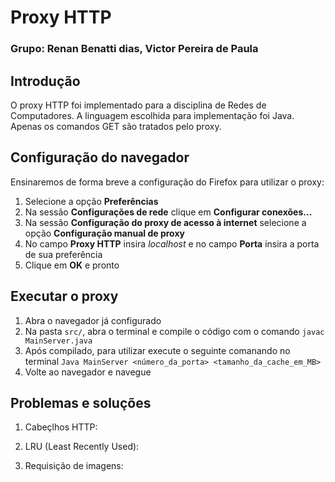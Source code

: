 # Proxy HTTP

### Grupo: Renan Benatti dias, Victor Pereira de Paula

## Introdução
O proxy HTTP foi implementado para a disciplina de Redes de Computadores. A linguagem escolhida para implementação foi Java. Apenas os comandos GET são tratados pelo proxy.

## Configuração do navegador
Ensinaremos de forma breve a configuração do Firefox para utilizar o proxy:
1. Selecione a opção **Preferências**
1. Na sessão **Configurações de rede** clique em **Configurar conexões...**
1. Na sessão **Configuração do proxy de acesso à internet** selecione a opção **Configuração manual de proxy**
1. No campo **Proxy HTTP** insira *localhost* e no campo **Porta** insira a porta de sua preferência
1. Clique em **OK** e pronto

## Executar o proxy
1. Abra o navegador já configurado
1. Na pasta ```src/```, abra o terminal e compile o código com o comando ```javac MainServer.java```
1. Após compilado, para utilizar execute o seguinte comanando no terminal ```Java MainServer <número_da_porta> <tamanho_da_cache_em_MB>```
1. Volte ao navegador e navegue

## Problemas e soluções
1. Cabeçlhos HTTP:

1. LRU (Least Recently Used):

1. Requisição de imagens:

